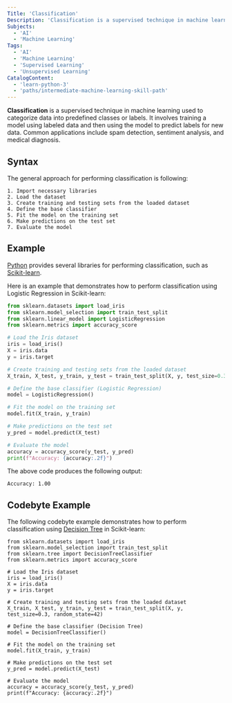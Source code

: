 ```yaml
---
Title: 'Classification'
Description: 'Classification is a supervised technique in machine learning used to categorize data into predefined classes or labels.'
Subjects:
  - 'AI'
  - 'Machine Learning'
Tags:
  - 'AI'
  - 'Machine Learning'
  - 'Supervised Learning'
  - 'Unsupervised Learning'
CatalogContent:
  - 'learn-python-3'
  - 'paths/intermediate-machine-learning-skill-path'
---
```


**Classification** is a supervised technique in machine learning used to categorize data into predefined classes or labels. It involves training a model using labeled data and then using the model to predict labels for new data. Common applications include spam detection, sentiment analysis, and medical diagnosis.

## Syntax

The general approach for performing classification is following:

```pseudo
1. Import necessary libraries
2. Load the dataset
3. Create training and testing sets from the loaded dataset
4. Define the base classifier
5. Fit the model on the training set
6. Make predictions on the test set
7. Evaluate the model
```

## Example

[Python](https://www.codecademy.com/resources/docs/python) provides several libraries for performing classification, such as [Scikit-learn](https://www.codecademy.com/resources/docs/sklearn).

Here is an example that demonstrates how to perform classification using Logistic Regression in Scikit-learn:

```py
from sklearn.datasets import load_iris
from sklearn.model_selection import train_test_split
from sklearn.linear_model import LogisticRegression
from sklearn.metrics import accuracy_score

# Load the Iris dataset
iris = load_iris()
X = iris.data
y = iris.target

# Create training and testing sets from the loaded dataset
X_train, X_test, y_train, y_test = train_test_split(X, y, test_size=0.3, random_state=42)

# Define the base classifier (Logistic Regression)
model = LogisticRegression()

# Fit the model on the training set
model.fit(X_train, y_train)

# Make predictions on the test set
y_pred = model.predict(X_test)

# Evaluate the model
accuracy = accuracy_score(y_test, y_pred)
print(f"Accuracy: {accuracy:.2f}")
```

The above code produces the following output:

```shell
Accuracy: 1.00
```

## Codebyte Example

The following codebyte example demonstrates how to perform classification using [Decision Tree](https://www.codecademy.com/resources/docs/sklearn/decision-trees) in Scikit-learn:

```codebyte/python
from sklearn.datasets import load_iris
from sklearn.model_selection import train_test_split
from sklearn.tree import DecisionTreeClassifier
from sklearn.metrics import accuracy_score

# Load the Iris dataset
iris = load_iris()
X = iris.data
y = iris.target

# Create training and testing sets from the loaded dataset
X_train, X_test, y_train, y_test = train_test_split(X, y, test_size=0.3, random_state=42)

# Define the base classifier (Decision Tree)
model = DecisionTreeClassifier()

# Fit the model on the training set
model.fit(X_train, y_train)

# Make predictions on the test set
y_pred = model.predict(X_test)

# Evaluate the model
accuracy = accuracy_score(y_test, y_pred)
print(f"Accuracy: {accuracy:.2f}")
```
